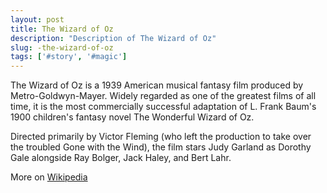 ```yaml
---
layout: post
title: The Wizard of Oz
description: "Description of The Wizard of Oz"
slug: -the-wizard-of-oz
tags: ['#story', '#magic']
---
```


The Wizard of Oz is a 1939 American musical fantasy film produced by Metro-Goldwyn-Mayer. Widely regarded as one of the greatest films of all time, it is the most commercially successful adaptation of L. Frank Baum's 1900 children's fantasy novel The Wonderful Wizard of Oz.

<!-- more -->

Directed primarily by Victor Fleming (who left the production to take over the troubled Gone with the Wind), the film stars Judy Garland as Dorothy Gale alongside Ray Bolger, Jack Haley, and Bert Lahr.

More on [Wikipedia](https://en.wikipedia.org/wiki/The_Wizard_of_Oz_(1939_film))
